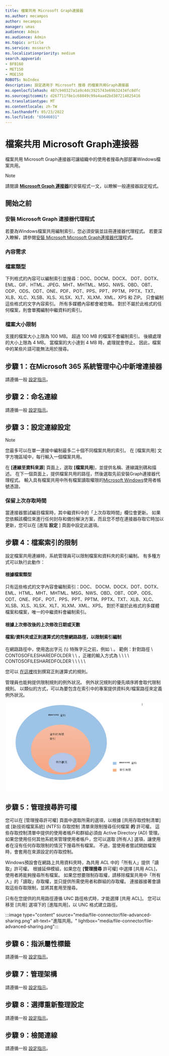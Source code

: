 ```yaml
---
title: 檔案共用 Microsoft Graph連接器
ms.author: mecampos
author: mecampos
manager: umas
audience: Admin
ms.audience: Admin
ms.topic: article
ms.service: mssearch
ms.localizationpriority: medium
search.appverid:
- BFB160
- MET150
- MOE150
ROBOTS: NoIndex
description: 設定適用于 Microsoft 搜尋 的檔案共用Graph連接器
ms.openlocfilehash: 487c940327a1a9c4dc3925743e69b32434fc8dfc
ms.sourcegitcommit: d267711f8e1c68849c99a4aad2bd387214825416
ms.translationtype: MT
ms.contentlocale: zh-TW
ms.lasthandoff: 05/23/2022
ms.locfileid: "65646031"
---
```

<!---Previous ms.author: rusamai --->

# <a name="file-share-microsoft-graph-connector"></a>檔案共用 Microsoft Graph連接器

檔案共用 Microsoft Graph連接器可讓組織中的使用者搜尋內部部署Windows檔案共用。

> [!NOTE]
> 請閱讀 [**Microsoft Graph 連接器**](configure-connector.md)的安裝程式一文，以瞭解一般連接器設定程式。

## <a name="before-you-get-started"></a>開始之前

### <a name="install-the-microsoft-graph-connector-agent"></a>安裝 Microsoft Graph 連接器代理程式

若要為Windows檔案共用編制索引，您必須安裝並註冊連接器代理程式。 若要深入瞭解，請參閱[安裝 Microsoft Microsoft Graph連接器代理](graph-connector-agent.md)程式。  

### <a name="content-requirements"></a>內容需求

### <a name="file-types"></a>檔案類型

下列格式的內容可以編制索引並搜尋：DOC、DOCM、DOCX、 DOT、DOTX、EML、GIF、HTML、JPEG、MHT、MHTML、MSG、NWS、OBD、OBT、ODP、ODS、ODT、ONE、PDF、POT、PPS、PPT、PPTM、PPTX、TXT、XLB、XLC、XLSB、XLS、XLSX、XLT、XLXM、XML、XPS 和 ZIP。 只會編制這些格式的文字內容索引。 所有多媒體內容都會被忽略。 對於不屬於此格式的任何檔案，則會單獨編制中繼資料的索引。

### <a name="file-size-limits"></a>檔案大小限制

支援的檔案大小上限為 100 MB。 超過 100 MB 的檔案不會編制索引。 後續處理的大小上限為 4 MB。 當檔案的大小達到 4 MB 時，處理就會停止。 因此，檔案中的某些片語可能無法用於搜尋。

## <a name="step-1-add-a-connector-in-the-microsoft-365-admin-center"></a>步驟 1：在Microsoft 365 系統管理中心中新增連接器

請遵循一般 [設定指示](./configure-connector.md)。
<!---If the above phrase does not apply, delete it and insert specific details for your data source that are different from general setup instructions.-->

## <a name="step-2-name-the-connection"></a>步驟 2：命名連線

請遵循一般 [設定指示](./configure-connector.md)。
<!---If the above phrase does not apply, delete it and insert specific details for your data source that are different from general setup instructions.-->

## <a name="step-3-configure-the-connection-settings"></a>步驟 3：設定連線設定

> [!NOTE]
> 您最多可以在單一連接中編制最多二十個不同檔案共用的索引。 在 [檔案共用] 文字方塊區域中，每行輸入一個檔案共用。

在 **[連線至資料來源**] 頁面上，選取 **[檔案共用**]，並提供名稱、連線識別碼和描述。 在下一個頁面上，提供檔案共用的路徑，然後選取先前安裝Graph連接器代理程式。 輸入具有檔案共用中所有檔案讀取權限的[Microsoft Windows](https://microsoft.com/windows)使用者帳號憑證。

### <a name="preserve-last-access-time"></a>保留上次存取時間

當連接器嘗試編目檔案時，其中繼資料中的「上次存取時間」欄位會更新。 如果您依賴該欄位來進行任何封存和備份解決方案，而且您不想在連接器存取它時加以更新，您可以在 [進階 **設定** ] 頁面中設定此選項。

## <a name="step-4-limits-for-file-indexing"></a>步驟 4：檔案索引的限制

設定檔案共用連線時，系統管理員可以限制檔案和資料夾的索引編制。 有多種方式可以執行此動作：

#### <a name="based-on-file-types"></a>根據檔案類型

只有這些格式的文字內容會編制索引：DOC、 DOCM、DOCX、DOT、DOTX、EML、HTML、MHT、MHTML、MSG、NWS、OBD、OBT、ODP、ODS、ODT、ONE、PDF、POT、PPS、PPT、PPTM、PPTX、TXT、XLB、XLC、XLSB、XLS、XLSX、XLT、XLXM、XML、XPS。 對於不屬於此格式的多媒體檔案和檔案，唯一的中繼資料會編制索引。

#### <a name="based-on-last-modified-date-or-number-of-days-since-last-modification"></a>根據上次修改後的上次修改日期或天數

#### <a name="full-network-path-of-filefolder-or-regular-expression-to-limit-indexing"></a>檔案/資料夾或正則運算式的完整網路路徑，以限制索引編制

在網路路徑中，使用逸出字元 (\\) 特殊字元之前，例如 \\ 。 範例：針對路徑 \\ CONTOSOFILESHAREDFOLDER \\ \\ ，正確的輸入方式為 \\ \\ \\ \\ CONTOSOFILESHAREDFOLDER \\ \\ \\ \\ \\

您可以 [在這裡](/dotnet/standard/base-types/regular-expression-language-quick-reference)找到撰寫正則運算式的規則。

管理員也能夠提供限制規則的例外狀況。 例外狀況規則的優先順序將會取代限制規則。 以類似的方式，可以為要包含在索引中的專案提供資料夾/檔案路徑來定義例外狀況。

![限制和例外狀況。](media/file-connector/ExclusionRule.png)

## <a name="step-5-manage-search-permissions"></a>步驟 5：管理搜尋許可權

您可以在 [管理搜尋許可權] 頁面中選取所需的選項，以根據 [共用存取控制清單] 或 [新技術檔案系統] (NTFS) 存取控制 清單來限制搜尋任何檔案 **的** 許可權。 這些存取控制清單中提供的使用者帳戶和群組必須由 Active Directory (AD) 管理。 如果您使用任何其他系統來管理使用者帳戶，您可以選取 [所有人] 選項，讓使用者在沒有任何存取限制的情況下搜尋所有檔案。 不過，當使用者嘗試開啟檔案時，會套用在來源設定的存取控制。

Windows預設會在網路上共用資料夾時，為共用 ACL 中的「所有人」提供「讀取」許可權。 根據延伸模組，如果您在 **[管理搜尋** 許可權] 中選擇 [共用 ACL]，使用者將能夠搜尋所有檔案。 如果您想要限制存取權，請移除檔案共用中「所有人」的「讀取」存取權，並只提供所需使用者和群組的存取權。 連接器接著會讀取這些存取限制，並將其套用至搜尋。

只有在您提供的共用路徑遵循 UNC 路徑格式時，才能選擇 [共用 ACL]。 您可以移至 [共用] 選項下的 [進階共用]，以 UNC 格式建立路徑。

:::image type="content" source="media/file-connector/file-advanced-sharing.png" alt-text="進階共用。" lightbox="media/file-connector/file-advanced-sharing.png":::

## <a name="step-6-assign-property-labels"></a>步驟 6：指派屬性標籤

請遵循一般 [設定指示](./configure-connector.md)。
<!---If the above phrase does not apply, delete it and insert specific details for your data source that are different from general setup instructions.-->

## <a name="step-7-manage-schema"></a>步驟 7：管理架構

請遵循一般 [設定指示](./configure-connector.md)。
<!---If the above phrase does not apply, delete it and insert specific details for your data source that are different from general setup instructions.-->

## <a name="step-8-choose-refresh-settings"></a>步驟 8：選擇重新整理設定

請遵循一般 [設定指示](./configure-connector.md)。
<!---If the above phrase does not apply, delete it and insert specific details for your data source that are different from general setup instructions.-->

## <a name="step-9-review-connection"></a>步驟 9：檢閱連線

請遵循一般 [設定指示](./configure-connector.md)。
<!---If the above phrase does not apply, delete it and insert specific details for your data source that are different from general setup 
instructions.-->

<!---## Troubleshooting-->
<!---Insert troubleshooting recommendations for this data source-->

<!---## Limitations-->
<!---Insert limitations for this data source-->
